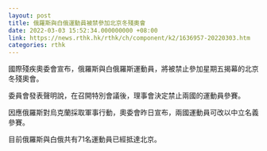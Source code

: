 ```yaml
---
layout: post
title: 俄羅斯與白俄運動員被禁參加北京冬殘奧會
date: 2022-03-03 15:52:34.000000000 +08:00
link: https://news.rthk.hk/rthk/ch/component/k2/1636957-20220303.htm
categories: rthk
---
```


國際殘疾奧委會宣布，俄羅斯與白俄羅斯運動員，將被禁止參加星期五揭幕的北京冬殘奧會。

委員會發表聲明說，在召開特別會議後，理事會決定禁止兩國的運動員參賽。

因應俄羅斯對烏克蘭採取軍事行動，奧委會昨日宣布，兩國運動員可改以中立名義參賽。

目前俄羅斯與白俄共有71名運動員已經抵達北京。
